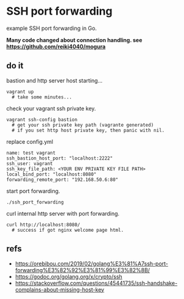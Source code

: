 # SSH port forwarding

example SSH port forwarding in Go.

**Many code changed about connection handling. see https://github.com/reiki4040/mogura**

## do it

bastion and http server host starting...

```
vagrant up
  # take some minutes...
```

check your vagrant ssh private key.

```
vagrant ssh-config bastion
  # get your ssh private key path (vagrante generated)
  # if you set http host private key, then panic with nil.
```

replace config.yml

```
name: test vagrant
ssh_bastion_host_port: "localhost:2222"
ssh_user: vagrant
ssh_key_file_path: <YOUR ENV PRIVATE KEY FILE PATH> 
local_bind_port: "localhost:8080"
forwarding_remote_port: "192.168.50.6:80"
```

start port forwarding.

```
./ssh_port_forwarding
```

curl internal http server with port forwarding.

```
curl http://localhost:8080/
  # success if got nginx welcome page html.
```

## refs

- https://orebibou.com/2019/02/golang%E3%81%A7ssh-port-forwarding%E3%82%92%E3%81%99%E3%82%8B/
- https://godoc.org/golang.org/x/crypto/ssh
- https://stackoverflow.com/questions/45441735/ssh-handshake-complains-about-missing-host-key
